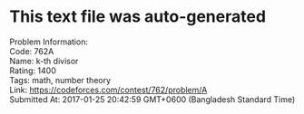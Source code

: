 # This text file was auto-generated  
  
Problem Information:  
Code: 762A  
Name: k-th divisor  
Rating: 1400  
Tags: math, number theory  
Link: https://codeforces.com/contest/762/problem/A  
Submitted At: 2017-01-25 20:42:59 GMT+0600 (Bangladesh Standard Time)  
